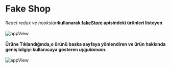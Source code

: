 # Fake Shop

*React redux ve hooksları***kullanarak [fakeStore](https://www.fakestoreapi.com/) apisindeki ürünleri  listeyen** <br/><br/> 
![appView](https://github.com/mmyildirim/fake-shop/blob/main/fakeShopAppView.png)<br/></br>
**Ürüne Tıklandığında,o ürünü baska sayfaya yönlendiren ve ürün  hakkında geniş bilgiyi kullanıcaya gösteren *uygulamam*.**<br/><br/>
![appView](https://github.com/mmyildirim/fake-shop/blob/main/fakeShopAppView2.png)
